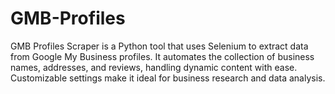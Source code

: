 # GMB-Profiles
GMB Profiles Scraper is a Python tool that uses Selenium to extract data from Google My Business profiles. It automates the collection of business names, addresses, and reviews, handling dynamic content with ease. Customizable settings make it ideal for business research and data analysis.
